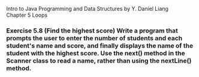 Intro to Java Programming and Data Structures by Y. Daniel Liang <br/>
Chapter 5 Loops

### Exercise 5.8 (Find the highest score) Write a program that prompts the user to enter the number of students and each student's name and score, and finally displays the name of the student with the highest score. Use the next() method in the Scanner class to read a name, rather than using the nextLine() method.
